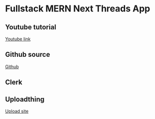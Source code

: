 # Fullstack MERN Next Threads App

## Youtube tutorial

[Youtube link](https://www.youtube.com/watch?v=O5cmLDVTgAs)

## Github source

[Github](https://github.com/adrianhajdin/threads)

## Clerk

## Uploadthing

[Upload site](https://docs.uploadthing.com/)
